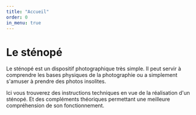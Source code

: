 ```yaml
---
title: "Accueil"
order: 0
in_menu: true
---
```

# Le sténopé

Le sténopé est un dispositif photographique très simple. Il peut servir à comprendre les bases physiques de la photographie ou a simplement s'amuser à prendre des photos insolites.

Ici vous trouverez des instructions techniques en vue de la réalisation d'un sténopé. Et des compléments théoriques permettant une meilleure compréhension de son fonctionnement. 